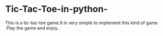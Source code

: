 # Tic-Tac-Toe-in-python-
This is a tic-tac-toe game.It is very simple to implement this kind of game .Play the game and enjoy..
